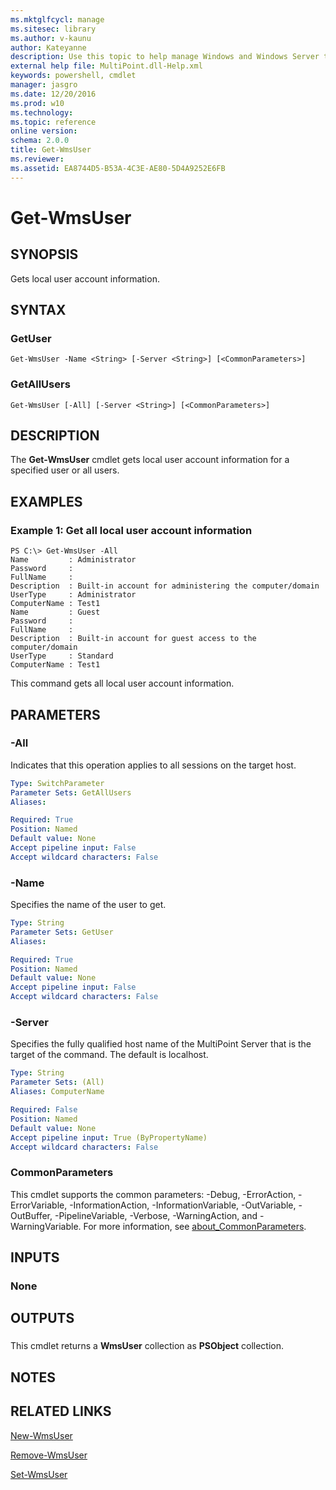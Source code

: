 ```yaml
---
ms.mktglfcycl: manage
ms.sitesec: library
ms.author: v-kaunu
author: Kateyanne
description: Use this topic to help manage Windows and Windows Server technologies with Windows PowerShell.
external help file: MultiPoint.dll-Help.xml
keywords: powershell, cmdlet
manager: jasgro
ms.date: 12/20/2016
ms.prod: w10
ms.technology: 
ms.topic: reference
online version: 
schema: 2.0.0
title: Get-WmsUser
ms.reviewer:
ms.assetid: EA8744D5-B53A-4C3E-AE80-5D4A9252E6FB
---
```


# Get-WmsUser

## SYNOPSIS
Gets local user account information.

## SYNTAX

### GetUser
```
Get-WmsUser -Name <String> [-Server <String>] [<CommonParameters>]
```

### GetAllUsers
```
Get-WmsUser [-All] [-Server <String>] [<CommonParameters>]
```

## DESCRIPTION
The **Get-WmsUser** cmdlet gets local user account information for a specified user or all users.

## EXAMPLES

### Example 1: Get all local user account information
```
PS C:\> Get-WmsUser -All
Name         : Administrator
Password     : 
FullName     : 
Description  : Built-in account for administering the computer/domain
UserType     : Administrator
ComputerName : Test1
Name         : Guest
Password     : 
FullName     : 
Description  : Built-in account for guest access to the computer/domain
UserType     : Standard
ComputerName : Test1
```

This command gets all local user account information.

## PARAMETERS

### -All
Indicates that this operation applies to all sessions on the target host.

```yaml
Type: SwitchParameter
Parameter Sets: GetAllUsers
Aliases: 

Required: True
Position: Named
Default value: None
Accept pipeline input: False
Accept wildcard characters: False
```

### -Name
Specifies the name of the user to get.

```yaml
Type: String
Parameter Sets: GetUser
Aliases: 

Required: True
Position: Named
Default value: None
Accept pipeline input: False
Accept wildcard characters: False
```

### -Server
Specifies the fully qualified host name of the MultiPoint Server that is the target of the command.
The default is localhost.

```yaml
Type: String
Parameter Sets: (All)
Aliases: ComputerName

Required: False
Position: Named
Default value: None
Accept pipeline input: True (ByPropertyName)
Accept wildcard characters: False
```

### CommonParameters
This cmdlet supports the common parameters: -Debug, -ErrorAction, -ErrorVariable, -InformationAction, -InformationVariable, -OutVariable, -OutBuffer, -PipelineVariable, -Verbose, -WarningAction, and -WarningVariable. For more information, see [about_CommonParameters](http://go.microsoft.com/fwlink/?LinkID=113216).

## INPUTS

### None

## OUTPUTS

###  
This cmdlet returns a **WmsUser** collection as **PSObject** collection.

## NOTES

## RELATED LINKS

[New-WmsUser]()

[Remove-WmsUser]()

[Set-WmsUser](./Set-WmsUser.md)

